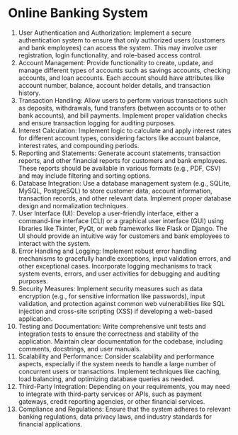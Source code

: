 # Online Banking System
1. User Authentication and Authorization: Implement a secure authentication system to ensure that only authorized users (customers and bank employees) can access the system. This may involve user registration, login functionality, and role-based access control.
2. Account Management: Provide functionality to create, update, and manage different types of accounts such as savings accounts, checking accounts, and loan accounts. Each account should have attributes like account number, balance, account holder details, and transaction history.
3. Transaction Handling: Allow users to perform various transactions such as deposits, withdrawals, fund transfers (between accounts or to other bank accounts), and bill payments. Implement proper validation checks and ensure transaction logging for auditing purposes.
4. Interest Calculation: Implement logic to calculate and apply interest rates for different account types, considering factors like account balance, interest rates, and compounding periods.
5. Reporting and Statements: Generate account statements, transaction reports, and other financial reports for customers and bank employees. These reports should be available in various formats (e.g., PDF, CSV) and may include filtering and sorting options.
6. Database Integration: Use a database management system (e.g., SQLite, MySQL, PostgreSQL) to store customer data, account information, transaction records, and other relevant data. Implement proper database design and normalization techniques.
7. User Interface (UI): Develop a user-friendly interface, either a command-line interface (CLI) or a graphical user interface (GUI) using libraries like Tkinter, PyQt, or web frameworks like Flask or Django. The UI should provide an intuitive way for customers and bank employees to interact with the system.
8. Error Handling and Logging: Implement robust error handling mechanisms to gracefully handle exceptions, input validation errors, and other exceptional cases. Incorporate logging mechanisms to track system events, errors, and user activities for debugging and auditing purposes.
9. Security Measures: Implement security measures such as data encryption (e.g., for sensitive information like passwords), input validation, and protection against common web vulnerabilities like SQL injection and cross-site scripting (XSS) if developing a web-based application.
10. Testing and Documentation: Write comprehensive unit tests and integration tests to ensure the correctness and stability of the application. Maintain clear documentation for the codebase, including comments, docstrings, and user manuals.
11. Scalability and Performance: Consider scalability and performance aspects, especially if the system needs to handle a large number of concurrent users or transactions. Implement techniques like caching, load balancing, and optimizing database queries as needed.
12. Third-Party Integration: Depending on your requirements, you may need to integrate with third-party services or APIs, such as payment gateways, credit reporting agencies, or other financial services.
13. Compliance and Regulations: Ensure that the system adheres to relevant banking regulations, data privacy laws, and industry standards for financial applications.


